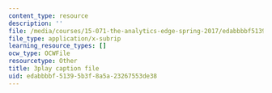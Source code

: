 ```yaml
---
content_type: resource
description: ''
file: /media/courses/15-071-the-analytics-edge-spring-2017/edabbbbf51395b3f8a5a23267553de38_9aKidJvppF0.vtt
file_type: application/x-subrip
learning_resource_types: []
ocw_type: OCWFile
resourcetype: Other
title: 3play caption file
uid: edabbbbf-5139-5b3f-8a5a-23267553de38
---
```

